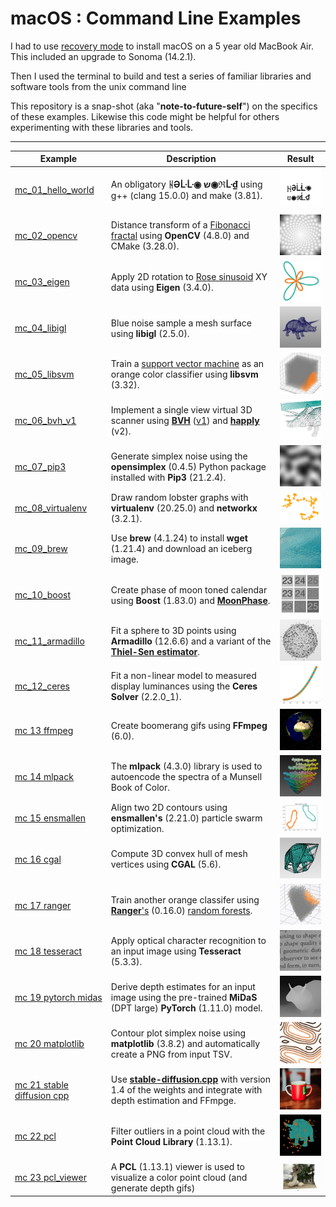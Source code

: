 
# macOS : Command Line Examples

I had to use [recovery mode](https://support.apple.com/en-us/HT204904) to install macOS on a 5 year old MacBook Air. This included an upgrade to Sonoma (14.2.1).

Then I used the terminal to build and test a series of familiar libraries and software tools from the unix command line

This repository is a snap-shot (aka "**note-to-future-self**") on the specifics of these examples. Likewise this code might be helpful for others experimenting with these libraries and tools.

---

| Example | Description | Result |
| --- | --- | --- |
| [mc_01_hello_world](examples/mc_01_hello_world) | An obligatory **ᚺƏᒹᒹ◉ ש◉ℜᒹ₫** using g++ (clang 15.0.0) and make (3.81). | <img src="examples/mc_01_hello_world/2401-hello_world.png" width=96px> |
| [mc_02_opencv](examples/mc_02_opencv) | Distance transform of a [Fibonacci fractal](https://fractalfoundation.org/OFC/OFC-11-3.html) using **OpenCV** (4.8.0) and CMake (3.28.0). | <img src="examples/mc_02_opencv/ocv_sunflower_distances.jpg" width=96px> |
| [mc_03_eigen](examples/mc_03_eigen) | Apply 2D rotation to [Rose sinusoid](https://en.wikipedia.org/wiki/Rose_(mathematics)) XY data using **Eigen** (3.4.0). | <img src="examples/mc_03_eigen/eigen_rotate_2d-scatter_xy-cropped.png" width=96px> |
| [mc_04_libigl](examples/mc_04_libigl) | Blue noise sample a mesh surface using **libigl** (2.5.0). | <img src="examples/mc_04_libigl/libigl_blue_noise_sample_surface.jpg" width=96px> |
| [mc_05_libsvm](examples/mc_05_libsvm) | Train a [support vector machine](https://en.wikipedia.org/wiki/Support_vector_machine) as an orange color classifier using **libsvm** (3.32). | <img src="examples/mc_05_libsvm/libsvm_orange_classifier-scatter_xyz_rgb-cropped_02.jpg" width=96px> |
| [mc_06_bvh_v1](examples/mc_06_bvh_v1) | Implement a single view virtual 3D scanner using [**BVH**](https://github.com/madmann91/bvh) ([v1](https://github.com/madmann91/bvh/tree/v1)) and [**happly**](https://github.com/nmwsharp/happly) (v2). | <img src="examples/mc_06_bvh_v1/bvh-virtual_3d_scanner-cropped.jpg" width=96px> |
| [mc_07_pip3](examples/mc_07_pip3) | Generate simplex noise using the **opensimplex** (0.4.5) Python package installed with **Pip3** (21.2.4). | <img src="examples/mc_07_pip3/simplex_noise_2d_200x200.jpg" width=96px>|
| [mc_08_virtualenv](examples/mc_08_virtualenv) | Draw random lobster graphs with **virtualenv** (20.25.0) and **networkx** (3.2.1). | <img src="examples/mc_08_virtualenv/random_lobster.png" width=96px> |
| [mc_09_brew](examples/mc_09_brew) | Use **brew** (4.1.24) to install **wget** (1.21.4) and download an iceberg image. | <img src="examples/mc_09_brew/underwater_surface_structures_of_an_iceberg_in_Svalbard-cropped.jpg" width=96px> |
| [mc_10_boost](examples/mc_10_boost) | Create phase of moon toned calendar using **Boost** (1.83.0) and [**MoonPhase**](https://github.com/signetica/MoonPhase). | <img src="examples/mc_10_boost/2024-boost-moon_tone-cropped.jpg" width=96px> |
| [mc_11_armadillo](examples/mc_11_armadillo) | Fit a sphere to 3D points using **Armadillo** (12.6.6) and a variant of the [**Thiel-Sen estimator**](https://en.wikipedia.org/wiki/Theil–Sen_estimator). | <img src="examples/mc_11_armadillo/armadillo-thiel-sen_fit_sphere_to_points_3d-cropped.jpg" width=96px> |
| [mc_12_ceres](examples/mc_12_ceres) | Fit a non-linear model to measured display luminances using the **Ceres Solver** (2.2.0_1). | <img src="examples/mc_12_ceres/ceres-display_fit-cropped-02.png" width=96px> |
| [mc 13 ffmpeg](examples/mc_13_ffmpeg) | Create boomerang gifs using **FFmpeg** (6.0). | <img src="examples/mc_13_ffmpeg/rotating_earth_boomerang.gif" width=96px> |
| [mc 14 mlpack](examples/mc_14_mlpack) | The **mlpack** (4.3.0) library is used to autoencode the spectra of a Munsell Book of Color.  | <img src="examples/mc_14_mlpack/mlpack-spectral_autoencoder-munsell_matte.jpg" width=96px> |
| [mc 15 ensmallen](examples/mc_15_ensmallen) | Align two 2D contours using **ensmallen's** (2.21.0) particle swarm optimization. | <img src="examples/mc_15_ensmallen/initial_contours-xy_rgb.png" width=96px>  |
| [mc 16 cgal](examples/mc_16_cgal) | Compute 3D convex hull of mesh vertices using **CGAL** (5.6). | <img src="examples/mc_16_cgal/cgal-convex_hull.jpg" width=96px> |
| [mc 17 ranger](examples/mc_17_ranger) | Train another orange classifer using [**Ranger**'s](https://github.com/imbs-hl/ranger) (0.16.0) [random forests](https://en.wikipedia.org/wiki/Random_forest). | <img src="examples/mc_17_ranger/ranger-random_forest-orange_classifier-02.gif" width=96px> |
| [mc 18 tesseract](examples/mc_18_tesseract) | Apply optical character recognition to an input image using **Tesseract** (5.3.3). | <img src="examples/mc_18_tesseract/camera_image_quality_benchmarking-page_9-cropped.jpg" width=96px> |
| [mc 19 pytorch midas](examples/mc_19_pytorch_midas) | Derive depth estimates for an input image using the pre-trained **MiDaS** (DPT large)  **PyTorch** (1.11.0) model. | <img src="examples/mc_19_pytorch_midas/Knight_Triceratops_depth-cropped.jpg" width=96px> |
| [mc 20 matplotlib](examples/mc_20_matplotlib) | Contour plot simplex noise using **matplotlib** (3.8.2) and automatically create a PNG from input TSV. | <img src="examples/mc_20_matplotlib/contour-simplex_noise-copper-cropped.jpg" width=96px> |
| [mc 21 stable diffusion cpp](examples/mc_21_stable_diffusion_cpp) | Use [**stable-diffusion.cpp**](https://github.com/leejet/stable-diffusion.cpp) with version 1.4 of the weights and integrate with depth estimation and FFmpge. | <img src="examples/mc_21_stable_diffusion_cpp/stable_diffusion_then_depth_estimation_02.gif" width=96px> |
| [mc 22 pcl](examples/mc_22_pcl) | Filter outliers in a point cloud with the  **Point Cloud Library** (1.13.1). | <img src="examples/mc_22_pcl/pcl-filter_outliers.jpg" width=96px> |
| [mc 23 pcl_viewer](examples/mc_23_pcl_viewer) | A **PCL** (1.13.1) viewer is used to visualize a color point cloud (and generate depth gifs) | <img src="examples/mc_23_pcl_viewer/pcl_color_cloud_viewer-midas_depth.gif" width=128px> |





